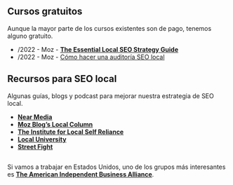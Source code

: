 

## Cursos gratuitos

Aunque la mayor parte de los cursos existentes son de pago, tenemos alguno gratuito.

- /2022 - Moz - [**The Essential Local SEO Strategy Guide**](https://moz.com/local-seo-guide)
- /2022 - Moz - [Cómo hacer una auditoría SEO local](https://moz.com/blog/basic-local-competitive-audit)

## Recursos para SEO local

Algunas guías, blogs y podcast para mejorar nuestra estrategia de SEO local.

- [**Near Media**](https://www.nearmedia.co/)
- [**Moz Blog’s Local Column**](https://moz.com/blog/category/local-seo)
- [**The Institute for Local Self Reliance**](https://ilsr.org/ilsr-reports/)
- [**Local University**](https://localu.org/)
- [**Street Fight**](https://streetfightmag.com/)

## 

Si vamos a trabajar en Estados Unidos, uno de los grupos más interesantes es [**The American Independent Business Alliance**](https://amiba.net/). 
<!--stackedit_data:
eyJoaXN0b3J5IjpbLTg2Njk1NTg1NSw2MjkyMDI5ODldfQ==
-->